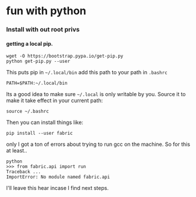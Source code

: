 # fun with python

### Install with out root privs

#### getting a local pip.

    wget -O https://bootstrap.pypa.io/get-pip.py
    python get-pip.py --user

This puts pip in `~/.local/bin`  add this path to your path in `.bashrc`

    PATH=$PATH:~/.local/bin

Its a good idea to make sure `~/.local` is only writable by you. Source it to make it take effect in
your current path:

    source ~/.bashrc

Then you can install things like:

    pip install --user fabric

only I got a ton of errors about trying to run gcc on the machine. So for this at least..

    python
    >>> from fabric.api import run
    Traceback ...
    ImportError: No module named fabric.api

I'll leave this hear incase I find next steps.



